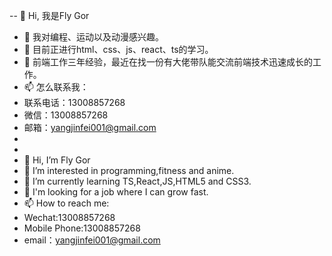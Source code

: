 -- 👋 Hi, 我是Fly Gor
- 👀 我对编程、运动以及动漫感兴趣。
- 🌱 目前正进行html、css、js、react、ts的学习。
- 💞️ 前端工作三年经验，最近在找一份有大佬带队能交流前端技术迅速成长的工作。
- 📫 怎么联系我：
- 联系电话：13008857268
- 微信：13008857268
- 邮箱：yangjinfei001@gmail.com
-  
-   
- 👋 Hi, I’m Fly Gor
- 👀 I’m interested in programming,fitness and anime.
- 🌱 I’m currently learning TS,React,JS,HTML5 and CSS3.
- 💞️ I'm looking for a job where I can grow fast.
- 📫 How to reach me:
- Wechat:13008857268
- Mobile Phone:13008857268
- email：yangjinfei001@gmail.com

<!---
JimmFly/JimmFly is a ✨ special ✨ repository because its `README.md` (this file) appears on your GitHub profile.
You can click the Preview link to take a look at your changes.
--->
